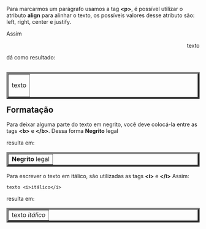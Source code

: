 Para marcarmos um parágrafo usamos a tag <b><p\></b>, é possível utilizar o atributo <b>align</b> para alinhar
o texto, os possíveis valores desse atributo são: left, right, center e justify.

Assim 
	<p align="right">texto</p> 
dá como resultado:

<table border="5" align="right"><tr><td>
<p >texto</p>
</td></tr></table>
<br/>

<h2>Formatação</h2>

Para deixar alguma parte do texto em negrito, você deve colocá-la entre as tags <b><b\></b> e <b></b\></b>.
Dessa forma 
	<b>Negrito</b> legal 
	
resulta em:

<table border="5"><tr><td>
<b>Negrito</b> legal
</td></tr></table>

Para escrever o texto em itálico, são utilizadas as tags <b><i\></b> e <b></i\></b>
Assim:

	texto <i>itálico</i>
	
resulta em:
<table border="5"><tr><td>
texto <i>itálico</i>
</td></tr></table>